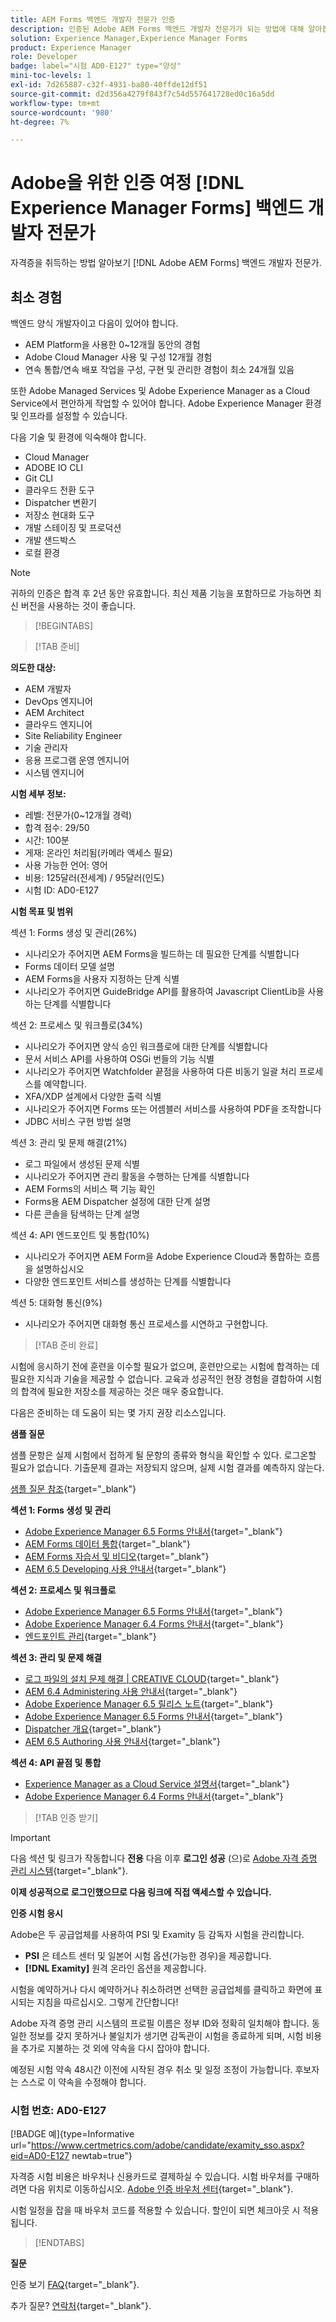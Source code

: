 ```yaml
---
title: AEM Forms 백엔드 개발자 전문가 인증
description: 인증된 Adobe AEM Forms 백엔드 개발자 전문가가 되는 방법에 대해 알아봅니다.
solution: Experience Manager,Experience Manager Forms
product: Experience Manager
role: Developer
badge: label="시험 AD0-E127" type="양성"
mini-toc-levels: 1
exl-id: 7d265887-c32f-4931-ba80-40ffde12df51
source-git-commit: d2d356a4279f843f7c54d557641728ed0c16a5dd
workflow-type: tm+mt
source-wordcount: '980'
ht-degree: 7%

---
```


# Adobe을 위한 인증 여정 [!DNL Experience Manager Forms] 백엔드 개발자 전문가

자격증을 취득하는 방법 알아보기 [!DNL Adobe AEM Forms] 백엔드 개발자 전문가.

## 최소 경험

백엔드 양식 개발자이고 다음이 있어야 합니다.

* AEM Platform을 사용한 0~12개월 동안의 경험
* Adobe Cloud Manager 사용 및 구성 12개월 경험
* 연속 통합/연속 배포 작업을 구성, 구현 및 관리한 경험이 최소 24개월 있음

또한 Adobe Managed Services 및 Adobe Experience Manager as a Cloud Service에서 편안하게 작업할 수 있어야 합니다. Adobe Experience Manager 환경 및 인프라를 설정할 수 있습니다.

다음 기술 및 환경에 익숙해야 합니다.

* Cloud Manager
* ADOBE IO CLI
* Git CLI
* 클라우드 전환 도구
* Dispatcher 변환기
* 저장소 현대화 도구
* 개발 스테이징 및 프로덕션
* 개발 샌드박스
* 로컬 환경

>[!NOTE]
>
>귀하의 인증은 합격 후 2년 동안 유효합니다. 최신 제품 기능을 포함하므로 가능하면 최신 버전을 사용하는 것이 좋습니다.

>[!BEGINTABS]

>[!TAB 준비]

**의도한 대상:**

* AEM 개발자
* DevOps 엔지니어
* AEM Architect
* 클라우드 엔지니어
* Site Reliability Engineer
* 기술 관리자
* 응용 프로그램 운영 엔지니어
* 시스템 엔지니어

**시험 세부 정보:**

* 레벨: 전문가(0~12개월 경력)
* 합격 점수: 29/50
* 시간: 100분
* 게재: 온라인 처리됨(카메라 액세스 필요)
* 사용 가능한 언어: 영어
* 비용: 125달러(전세계) / 95달러(인도)
* 시험 ID: AD0-E127

**시험 목표 및 범위**

섹션 1: Forms 생성 및 관리(26%)

* 시나리오가 주어지면 AEM Forms을 빌드하는 데 필요한 단계를 식별합니다
* Forms 데이터 모델 설명
* AEM Forms을 사용자 지정하는 단계 식별
* 시나리오가 주어지면 GuideBridge API를 활용하여 Javascript ClientLib을 사용하는 단계를 식별합니다

섹션 2: 프로세스 및 워크플로(34%)

* 시나리오가 주어지면 양식 승인 워크플로에 대한 단계를 식별합니다
* 문서 서비스 API를 사용하여 OSGi 번들의 기능 식별
* 시나리오가 주어지면 Watchfolder 끝점을 사용하여 다른 비동기 일괄 처리 프로세스를 예약합니다.
* XFA/XDP 설계에서 다양한 출력 식별
* 시나리오가 주어지면 Forms 또는 어셈블러 서비스를 사용하여 PDF을 조작합니다
* JDBC 서비스 구현 방법 설명

섹션 3: 관리 및 문제 해결(21%)

* 로그 파일에서 생성된 문제 식별
* 시나리오가 주어지면 관리 활동을 수행하는 단계를 식별합니다
* AEM Forms의 서비스 팩 기능 확인
* Forms용 AEM Dispatcher 설정에 대한 단계 설명
* 다른 콘솔을 탐색하는 단계 설명

섹션 4: API 엔드포인트 및 통합(10%)

* 시나리오가 주어지면 AEM Form을 Adobe Experience Cloud과 통합하는 흐름을 설명하십시오
* 다양한 엔드포인트 서비스를 생성하는 단계를 식별합니다

섹션 5: 대화형 통신(9%)

* 시나리오가 주어지면 대화형 통신 프로세스를 시연하고 구현합니다.

>[!TAB 준비 완료]

시험에 응시하기 전에 훈련을 이수할 필요가 없으며, 훈련만으로는 시험에 합격하는 데 필요한 지식과 기술을 제공할 수 없습니다. 교육과 성공적인 현장 경험을 결합하여 시험의 합격에 필요한 저장소를 제공하는 것은 매우 중요합니다.

다음은 준비하는 데 도움이 되는 몇 가지 권장 리소스입니다.

**샘플 질문**

샘플 문항은 실제 시험에서 접하게 될 문항의 종류와 형식을 확인할 수 있다. 로그온할 필요가 없습니다. 기출문제 결과는 저장되지 않으며, 실제 시험 결과를 예측하지 않는다.

[샘플 질문 참조](https://scorpion.caveon.com/launchpad/ad0-e127-adobe-experience-manager-backend-forms-developer-professional-copy-7s2acv){target="_blank"}

**섹션 1: Forms 생성 및 관리**

* [Adobe Experience Manager 6.5 Forms 안내서](https://experienceleague.adobe.com/docs/experience-manager-65/forms/home.html?lang=en){target="_blank"}
* [AEM Forms 데이터 통합](https://experienceleague.adobe.com/docs/experience-manager-65/forms/form-data-model/data-integration.html?lang=en#data-integration-overview){target="_blank"}
* [AEM Forms 자습서 및 비디오](https://experienceleague.adobe.com/docs/experience-manager-learn/forms/overview.html?lang=en){target="_blank"}
* [AEM 6.5 Developing 사용 안내서](https://experienceleague.adobe.com/docs/experience-manager-65/developing/home.html?lang=en){target="_blank"}

**섹션 2: 프로세스 및 워크플로**

* [Adobe Experience Manager 6.5 Forms 안내서](https://experienceleague.adobe.com/docs/experience-manager-65/forms/home.html?lang=en){target="_blank"}
* [Adobe Experience Manager 6.4 Forms 안내서](https://experienceleague.adobe.com/docs/experience-manager-64/forms/home.html?lang=en){target="_blank"}
* [엔드포인트 관리](https://help.adobe.com/en_US/AEMForms/6.1/AdminHelp/WS92d06802c76abadb-5145d5d12905ce07e7-7ff6.2.html#WS92d06802c76abadb1c01fa7512905cdf2c9-7fd9.2){target="_blank"}

**섹션 3: 관리 및 문제 해결**

* [로그 파일의 설치 문제 해결 | CREATIVE CLOUD](https://helpx.adobe.com/creative-cloud/kb/troubleshoot-install-logs-cc.html){target="_blank"}
* [AEM 6.4 Administering 사용 안내서](https://experienceleague.adobe.com/docs/experience-manager-64/administering/home.html?lang=en){target="_blank"}
* [Adobe Experience Manager 6.5 릴리스 노트](https://experienceleague.adobe.com/docs/experience-manager-65/release-notes/home.html?lang=en){target="_blank"}
* [Adobe Experience Manager 6.5 Forms 안내서](https://experienceleague.adobe.com/docs/experience-manager-65/forms/home.html?lang=en){target="_blank"}
* [Dispatcher 개요](https://experienceleague.adobe.com/docs/experience-manager-dispatcher/using/dispatcher.html?lang=en){target="_blank"}
* [AEM 6.5 Authoring 사용 안내서](https://experienceleague.adobe.com/docs/experience-manager-65/authoring/home.html?lang=en){target="_blank"}

**섹션 4: API 끝점 및 통합**

* [Experience Manager as a Cloud Service 설명서](https://experienceleague.adobe.com/docs/experience-manager-cloud-service/content/home.html?lang=ko){target="_blank"}
* [Adobe Experience Manager 6.4 Forms 안내서](https://experienceleague.adobe.com/docs/experience-manager-64/forms/home.html?lang=en){target="_blank"}

>[!TAB 인증 받기]

>[!IMPORTANT]
>
>다음 섹션 및 링크가 작동합니다 **전용**  다음 이후 **로그인 성공** (으)로 [Adobe 자격 증명 관리 시스템](http://www.certmetrics.com/adobe){target="_blank"}.

**이제 성공적으로 로그인했으므로 다음 링크에 직접 액세스할 수 있습니다.**

**인증 시험 응시**

Adobe은 두 공급업체를 사용하여 PSI 및 Examity 등 감독자 시험을 관리합니다.

* **PSI** 은 테스트 센터 및 일본어 시험 옵션(가능한 경우)을 제공합니다.
* **[!DNL Examity]** 원격 온라인 옵션을 제공합니다.

시험을 예약하거나 다시 예약하거나 취소하려면 선택한 공급업체를 클릭하고 화면에 표시되는 지침을 따르십시오. 그렇게 간단합니다!

Adobe 자격 증명 관리 시스템의 프로필 이름은 정부 ID와 정확히 일치해야 합니다. 동일한 정보를 갖지 못하거나 불일치가 생기면 감독관이 시험을 종료하게 되며, 시험 비용을 추가로 지불하는 것 외에 약속을 다시 잡아야 합니다.

예정된 시험 약속 48시간 이전에 시작된 경우 취소 및 일정 조정이 가능합니다. 후보자는 스스로 이 약속을 수정해야 합니다.

### 시험 번호: AD0-E127

[!BADGE 예]{type=Informative url="https://www.certmetrics.com/adobe/candidate/examity_sso.aspx?eid=AD0-E127 newtab=true"}

자격증 시험 비용은 바우처나 신용카드로 결제하실 수 있습니다. 시험 바우처를 구매하려면 다음 위치로 이동하십시오. [Adobe 인증 바우처 센터](https://market.xvoucher.com/adobe/global){target="_blank"}.

시험 일정을 잡을 때 바우처 코드를 적용할 수 있습니다. 할인이 되면 체크아웃 시 적용됩니다.

>[!ENDTABS]

**질문**

인증 보기 [FAQ](https://experienceleague.adobe.com/docs/certification/certification/faq.html?lang=en){target="_blank"}.

추가 질문? [연락처](mailto:certif@adobe.com){target="_blank"}.

